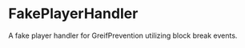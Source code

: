 FakePlayerHandler
=================
A fake player handler for GreifPrevention utilizing block break events.
